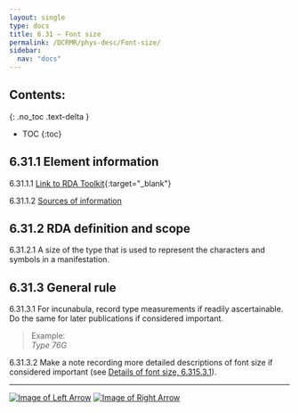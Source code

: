 ```yaml
---
layout: single
type: docs
title: 6.31 — Font size
permalink: /DCRMR/phys-desc/Font-size/
sidebar:
  nav: "docs"
---
```


## Contents:
{: .no_toc .text-delta }

- TOC
{:toc}

## 6.31.1 Element information

<a name="6.31.1.1">6.31.1.1</a> [Link to RDA Toolkit](https://beta.rdatoolkit.org/en-US_ala-74fe21a0-69e8-3a00-9ce0-a47f8b372d71){:target="_blank"}

<a name="6.31.1.2">6.31.1.2</a> [Sources of information](/DCRMR/phys-desc/#6011-sources-of-information) 

## 6.31.2 RDA definition and scope

<a name="6.31.2.1">6.31.2.1</a> A size of the type that is used to represent the characters and symbols in a manifestation.

## 6.31.3 General rule 

<a name="6.31.3.1">6.31.3.1</a> For incunabula, record type measurements if readily ascertainable. Do the same for later publications if considered important.

>Example:  
><CITE>Type 76G</CITE>

<a name="6.31.3.2">6.31.3.2</a> Make a note recording more detailed descriptions of font size if considered important (see [Details of font size, 6.315.3.1](/DCRMR/phys-desc/Details-of-font-size/#6.315.3.1)).

---

[![Image of Left Arrow](https://rbms-bsc.github.io/DCRMR/assets/pictures/navigation/Arrow_Left.png "6.295 — Details of bibliographic format")](/DCRMR/phys-desc/Details-of-bibliographic-format/) [![Image of Right Arrow](https://rbms-bsc.github.io/DCRMR/assets/pictures/navigation/Arrow_Right.png "6.315 — Details of font size")](/DCRMR/phys-desc/Details-of-font-size/)